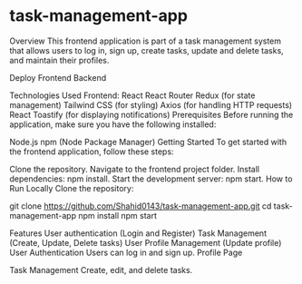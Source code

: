 # task-management-app

Overview
This frontend application is part of a task management system that allows users to log in, sign up, create tasks, update and delete tasks, and maintain their profiles.

Deploy
Frontend Backend

Technologies Used
Frontend:
React
React Router
Redux (for state management)
Tailwind CSS (for styling)
Axios (for handling HTTP requests)
React Toastify (for displaying notifications)
Prerequisites
Before running the application, make sure you have the following installed:

Node.js
npm (Node Package Manager)
Getting Started
To get started with the frontend application, follow these steps:

Clone the repository.
Navigate to the frontend project folder.
Install dependencies: npm install.
Start the development server: npm start.
How to Run Locally
Clone the repository:

git clone https://github.com/Shahid0143/task-management-app.git
cd task-management-app
npm install
npm start

Features
User authentication (Login and Register)
Task Management (Create, Update, Delete tasks)
User Profile Management (Update profile)
User Authentication
Users can log in and sign up.
Profile Page

Task Management
Create, edit, and delete tasks.
